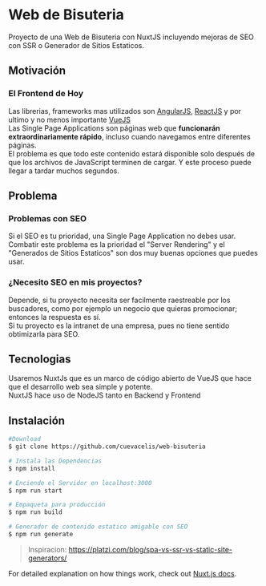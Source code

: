 # Web de Bisuteria

Proyecto de una Web de Bisuteria con NuxtJS incluyendo mejoras de SEO con SSR o Generador de Sitios Estaticos.

## Motivación

### El Frontend de Hoy 
Las librerias, frameworks mas utilizados son [AngularJS](https://angular.io/), [ReactJS](https://reactjs.org/) y por ultimo y no menos importante [VueJS](https://vuejs.org/) <br />
Las Single Page Applications son páginas web que **funcionarán extraordinariamente rápido**, incluso cuando navegamos entre diferentes páginas. <br />
El problema es que todo este contenido estará disponible solo después de que los archivos de JavaScript terminen de cargar.
Y este proceso puede llegar a tardar muchos segundos.

## Problema

### Problemas con SEO
Si el SEO es tu prioridad, una Single Page Application no debes usar.<br />
Combatir este problema es la prioridad el "Server Rendering" y el "Generados de Sitios Estaticos" son dos muy buenas opciones que puedes usar.

### ¿Necesito SEO en mis proyectos?
Depende, si tu proyecto necesita ser facilmente raestreable por los buscadores, como por ejemplo un negocio que quieras promocionar; entonces la respuesta es sí.<br />
Si tu proyecto es la intranet de una empresa, pues no tiene sentido obtimizarla para SEO.

## Tecnologias
Usaremos NuxtJs que es un marco de código abierto de VueJS que hace que el desarrollo web sea simple y potente.<br />
NuxtJS hace uso de NodeJS tanto en Backend y Frontend

## Instalación

```bash
#Download
$ git clone https://github.com/cuevacelis/web-bisuteria

# Instala las Dependencias
$ npm install

# Enciende el Servidor en localhost:3000
$ npm run start

# Empaqueta para producción
$ npm run build

# Generador de contenido estatico amigable con SEO
$ npm run generate
```

> Inspiracion: https://platzi.com/blog/spa-vs-ssr-vs-static-site-generators/

For detailed explanation on how things work, check out [Nuxt.js docs](https://nuxtjs.org).
